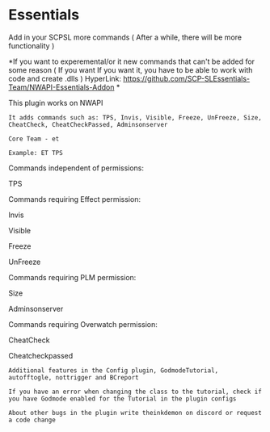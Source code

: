 # Essentials
Add in your SCPSL more commands ( After a while, there will be more functionality )

*If you want to experemental/or it new commands that can't be added for some reason ( If you want If you want it, you have to be able to work with code and create .dlls ) 
HyperLink: https://github.com/SCP-SLEssentials-Team/NWAPI-Essentials-Addon *

This plugin works on NWAPI

`It adds commands such as: TPS, Invis, Visible, Freeze, UnFreeze, Size, CheatCheck, CheatCheckPassed, Adminsonserver`

`Core Team - et`

`Example: ET TPS`

Commands independent of permissions:

TPS

Commands requiring Effect permission:

Invis

Visible

Freeze

UnFreeze

Commands requiring PLM permission:

Size

Adminsonserver

Commands requiring Overwatch permission:

CheatCheck

Cheatcheckpassed

`Additional features in the Config plugin, GodmodeTutorial, autofftogle, nottrigger and BCreport`

`If you have an error when changing the class to the tutorial, check if you have Godmode enabled for the Tutorial in the plugin configs`

`About other bugs in the plugin write theinkdemon on discord or request a code change`
